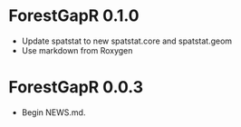 <!-- NEWS.md is maintained by https://cynkra.github.io/fledge, do not edit -->

# ForestGapR 0.1.0

* Update spatstat to new spatstat.core and spatstat.geom
* Use markdown from Roxygen


# ForestGapR 0.0.3
 - Begin NEWS.md.
